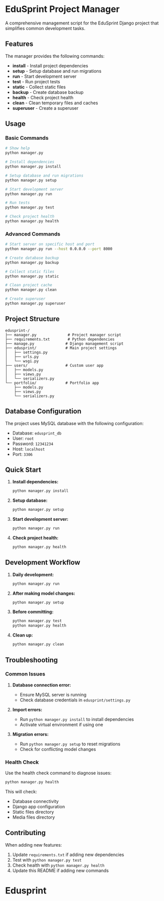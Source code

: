 # EduSprint Project Manager

A comprehensive management script for the EduSprint Django project that simplifies common development tasks.

## Features

The manager provides the following commands:

- **install** - Install project dependencies
- **setup** - Setup database and run migrations
- **run** - Start development server
- **test** - Run project tests
- **static** - Collect static files
- **backup** - Create database backup
- **health** - Check project health
- **clean** - Clean temporary files and caches
- **superuser** - Create a superuser

## Usage

### Basic Commands

```bash
# Show help
python manager.py

# Install dependencies
python manager.py install

# Setup database and run migrations
python manager.py setup

# Start development server
python manager.py run

# Run tests
python manager.py test

# Check project health
python manager.py health
```

### Advanced Commands

```bash
# Start server on specific host and port
python manager.py run --host 0.0.0.0 --port 8000

# Create database backup
python manager.py backup

# Collect static files
python manager.py static

# Clean project cache
python manager.py clean

# Create superuser
python manager.py superuser
```

## Project Structure

```
edusprint-/
├── manager.py              # Project manager script
├── requirements.txt        # Python dependencies
├── manage.py              # Django management script
├── edusprint/             # Main project settings
│   ├── settings.py
│   ├── urls.py
│   └── wsgi.py
├── users/                 # Custom user app
│   ├── models.py
│   ├── views.py
│   └── serializers.py
└── portfolio/             # Portfolio app
    ├── models.py
    ├── views.py
    └── serializers.py
```

## Database Configuration

The project uses MySQL database with the following configuration:
- Database: `edusprint_db`
- User: `root`
- Password: `12341234`
- Host: `localhost`
- Port: `3306`

## Quick Start

1. **Install dependencies:**
   ```bash
   python manager.py install
   ```

2. **Setup database:**
   ```bash
   python manager.py setup
   ```

3. **Start development server:**
   ```bash
   python manager.py run
   ```

4. **Check project health:**
   ```bash
   python manager.py health
   ```

## Development Workflow

1. **Daily development:**
   ```bash
   python manager.py run
   ```

2. **After making model changes:**
   ```bash
   python manager.py setup
   ```

3. **Before committing:**
   ```bash
   python manager.py test
   python manager.py health
   ```

4. **Clean up:**
   ```bash
   python manager.py clean
   ```

## Troubleshooting

### Common Issues

1. **Database connection error:**
   - Ensure MySQL server is running
   - Check database credentials in `edusprint/settings.py`

2. **Import errors:**
   - Run `python manager.py install` to install dependencies
   - Activate virtual environment if using one

3. **Migration errors:**
   - Run `python manager.py setup` to reset migrations
   - Check for conflicting model changes

### Health Check

Use the health check command to diagnose issues:

```bash
python manager.py health
```

This will check:
- Database connectivity
- Django app configuration
- Static files directory
- Media files directory

## Contributing

When adding new features:

1. Update `requirements.txt` if adding new dependencies
2. Test with `python manager.py test`
3. Check health with `python manager.py health`
4. Update this README if adding new commands 
# Edusprint
